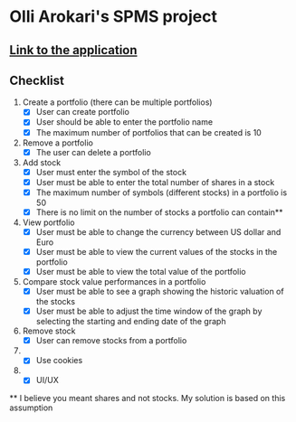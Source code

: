 # Olli Arokari's SPMS project

## [Link to the application](https://it-teaching-abo-akademi.github.io/2018-interactive-web-apps-project-MrPipa/)

## Checklist

1. Create a portfolio (there can be multiple portfolios)
    - [X] User can create portfolio
    - [X] User should be able to enter the portfolio name
    - [X] The maximum number of portfolios that can be created is 10

2. Remove a portfolio
    - [X] The user can delete a portfolio

3. Add stock
    - [X] User must enter the symbol of the stock
    - [X] User must be able to enter the total number of shares in a stock
    - [X] The maximum number of symbols (different stocks) in a portfolio is 50
    - [X] There is no limit on the number of stocks a portfolio can contain** 
    
4. View portfolio
    - [X] User must be able to change the currency between US dollar and Euro
    - [X] User must be able to view the current values of the stocks in the portfolio
    - [X] User must be able to view the total value of the portfolio
    
5. Compare stock value performances in a portfolio
    - [X] User must be able to see a graph showing the historic valuation of the stocks
    - [X] User must be able to adjust the time window of the graph by selecting the starting and ending date of the graph

6. Remove stock
    - [X] User can remove stocks from a portfolio

7. 
    - [X] Use cookies

8.  
    - [X] UI/UX

** I believe you meant shares and not stocks. My solution is based on this assumption